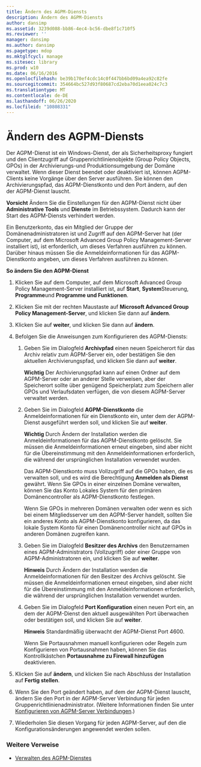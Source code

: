 ```yaml
---
title: Ändern des AGPM-Diensts
description: Ändern des AGPM-Diensts
author: dansimp
ms.assetid: 3239d088-bb86-4ec4-bc56-dbe8f1c710f5
ms.reviewer: ''
manager: dansimp
ms.author: dansimp
ms.pagetype: mdop
ms.mktglfcycl: manage
ms.sitesec: library
ms.prod: w10
ms.date: 06/16/2016
ms.openlocfilehash: be39b170ef4cdc14c0f447bb6bd09a4ea92c82fe
ms.sourcegitcommit: 354664bc527d93f80687cd2eba70d1eea024c7c3
ms.translationtype: MT
ms.contentlocale: de-DE
ms.lasthandoff: 06/26/2020
ms.locfileid: "10808331"
---
```

# Ändern des AGPM-Diensts


Der AGPM-Dienst ist ein Windows-Dienst, der als Sicherheitsproxy fungiert und den Clientzugriff auf Gruppenrichtlinienobjekte (Group Policy Objects, GPOs) in der Archivierungs-und Produktionsumgebung der Domäne verwaltet. Wenn dieser Dienst beendet oder deaktiviert ist, können AGPM-Clients keine Vorgänge über den Server ausführen. Sie können den Archivierungspfad, das AGPM-Dienstkonto und den Port ändern, auf den der AGPM-Dienst lauscht.

**Vorsicht**  Ändern Sie die Einstellungen für den AGPM-Dienst nicht über **Administrative Tools** und **Dienste** im Betriebssystem. Dadurch kann der Start des AGPM-Diensts verhindert werden.

 

Ein Benutzerkonto, das ein Mitglied der Gruppe der Domänenadministratoren ist und Zugriff auf den AGPM-Server hat (der Computer, auf dem Microsoft Advanced Group Policy Management-Server installiert ist), ist erforderlich, um dieses Verfahren ausführen zu können. Darüber hinaus müssen Sie die Anmeldeinformationen für das AGPM-Dienstkonto angeben, um dieses Verfahren ausführen zu können.

**So ändern Sie den AGPM-Dienst**

1.  Klicken Sie auf dem Computer, auf dem Microsoft Advanced Group Policy Management-Server installiert ist, auf **Start**, **System**Steuerung, **Programme**und **Programme und Funktionen**.

2.  Klicken Sie mit der rechten Maustaste auf **Microsoft Advanced Group Policy Management-Server**, und klicken Sie dann auf **ändern**.

3.  Klicken Sie auf **weiter**, und klicken Sie dann auf **ändern**.

4.  Befolgen Sie die Anweisungen zum Konfigurieren des AGPM-Diensts:

    1.  Geben Sie im Dialogfeld **Archivpfad** einen neuen Speicherort für das Archiv relativ zum AGPM-Server ein, oder bestätigen Sie den aktuellen Archivierungspfad, und klicken Sie dann auf **weiter**.

        **Wichtig**  Der Archivierungspfad kann auf einen Ordner auf dem AGPM-Server oder an anderer Stelle verweisen, aber der Speicherort sollte über genügend Speicherplatz zum Speichern aller GPOs und Verlaufsdaten verfügen, die von diesem AGPM-Server verwaltet werden.

         

    2.  Geben Sie im Dialogfeld **AGPM-Dienstkonto** die Anmeldeinformationen für ein Dienstkonto ein, unter dem der AGPM-Dienst ausgeführt werden soll, und klicken Sie auf **weiter**.

        **Wichtig**  Durch Ändern der Installation werden die Anmeldeinformationen für das AGPM-Dienstkonto gelöscht. Sie müssen die Anmeldeinformationen erneut eingeben, sind aber nicht für die Übereinstimmung mit den Anmeldeinformationen erforderlich, die während der ursprünglichen Installation verwendet wurden.

        Das AGPM-Dienstkonto muss Vollzugriff auf die GPOs haben, die es verwalten soll, und es wird die Berechtigung **Anmelden als Dienst** gewährt. Wenn Sie GPOs in einer einzelnen Domäne verwalten, können Sie das Konto Lokales System für den primären Domänencontroller als AGPM-Dienstkonto festlegen.

        Wenn Sie GPOs in mehreren Domänen verwalten oder wenn es sich bei einem Mitgliedsserver um den AGPM-Server handelt, sollten Sie ein anderes Konto als AGPM-Dienstkonto konfigurieren, da das lokale System Konto für einen Domänencontroller nicht auf GPOs in anderen Domänen zugreifen kann.

         

    3.  Geben Sie im Dialogfeld **Besitzer des Archivs** den Benutzernamen eines AGPM-Administrators (Vollzugriff) oder einer Gruppe von AGPM-Administratoren ein, und klicken Sie auf **weiter**.

        **Hinweis**  Durch Ändern der Installation werden die Anmeldeinformationen für den Besitzer des Archivs gelöscht. Sie müssen die Anmeldeinformationen erneut eingeben, sind aber nicht für die Übereinstimmung mit den Anmeldeinformationen erforderlich, die während der ursprünglichen Installation verwendet wurden.

         

    4.  Geben Sie im Dialogfeld **Port Konfiguration** einen neuen Port ein, an dem der AGPM-Dienst den aktuell ausgewählten Port überwachen oder bestätigen soll, und klicken Sie auf **weiter**.

        **Hinweis**  Standardmäßig überwacht der AGPM-Dienst Port 4600.

        Wenn Sie Portausnahmen manuell konfigurieren oder Regeln zum Konfigurieren von Portausnahmen haben, können Sie das Kontrollkästchen **Portausnahme zu Firewall hinzufügen** deaktivieren.

         

5.  Klicken Sie auf **ändern**, und klicken Sie nach Abschluss der Installation auf **Fertig stellen**.

6.  Wenn Sie den Port geändert haben, auf dem der AGPM-Dienst lauscht, ändern Sie den Port in der AGPM-Server Verbindung für jeden Gruppenrichtlinienadministrator. (Weitere Informationen finden Sie unter [Konfigurieren von AGPM-Server Verbindungen](configure-agpm-server-connections-agpm40.md).)

7.  Wiederholen Sie diesen Vorgang für jeden AGPM-Server, auf den die Konfigurationsänderungen angewendet werden sollen.

### Weitere Verweise

-   [Verwalten des AGPM-Dienstes](managing-the-agpm-service-agpm40.md)

 

 





